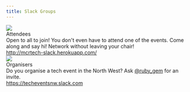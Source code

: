 ```yaml
---
title: Slack Groups
---
```

<div class="ui cards">
  <div class="card">
    <a class="image">
      <img src="https://s3-eu-west-1.amazonaws.com/uploads-eu.hipchat.com/49695/335617/ufI3IUEuNupntbL/mcrslack.png">
    </a>
    <div class="content">
      <a class="header">Attendees</a>
      <div class="description">
        Open to all to join! You don't even have to attend one of the events. Come along and say hi! Network without leaving your chair!
        <div class="ui divider"></div>
        <a href="http://mcrtech-slack.herokuapp.com/"><i class="world icon"></i>http://mcrtech-slack.herokuapp.com/</a>
      </div>
    </div>
  </div>

  <div class="card">
    <a class="image">
      <img src="https://s3-eu-west-1.amazonaws.com/uploads-eu.hipchat.com/49695/335617/otIzIFz31DpAllT/mcrorganisersslack.png">
    </a>
    <div class="content">
      <a class="header">Organisers</a>
      <div class="description">
        Do you organise a tech event in the North West? Ask <a href='twitter.com/ruby_gem'><i class='blue twitter icon'></i>@ruby_gem</a> for an invite.
        <div class="ui divider"></div>
        <a href="https://techeventsnw.slack.com"><i class="world icon"></i>https://techeventsnw.slack.com</a>
      </div>
    </div>
  </div>
</div>

